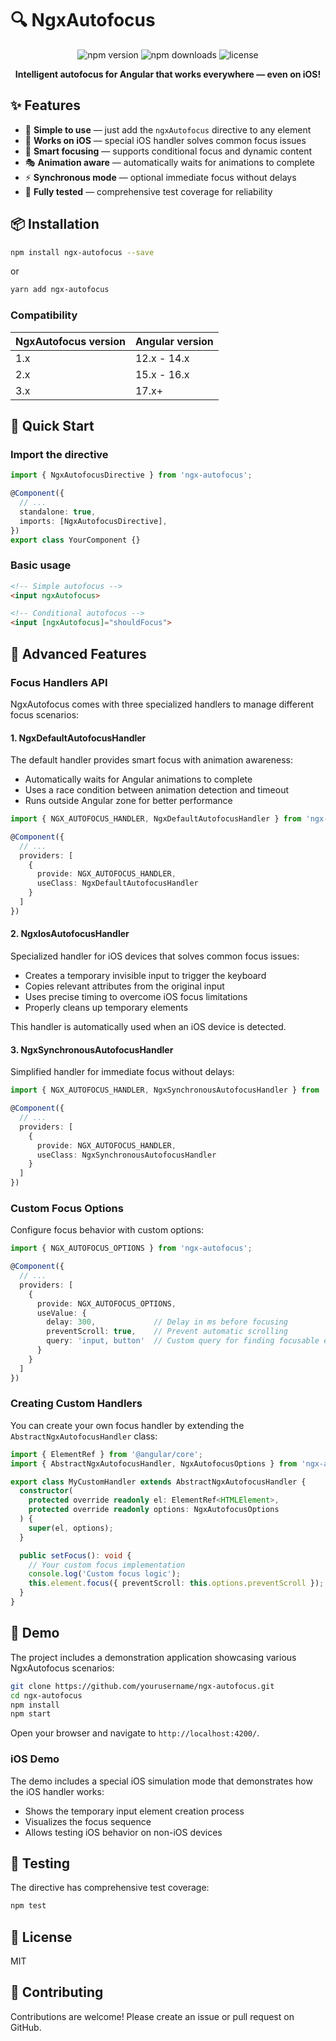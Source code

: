 # 🔍 NgxAutofocus

<p align="center">
  <img src="https://img.shields.io/npm/v/ngx-autofocus.svg" alt="npm version">
  <img src="https://img.shields.io/npm/dm/ngx-autofocus.svg" alt="npm downloads">
  <img src="https://img.shields.io/github/license/yourusername/ngx-autofocus.svg" alt="license">
</p>

<p align="center">
  <b>Intelligent autofocus for Angular that works everywhere — even on iOS!</b>
</p>

## ✨ Features

- 🚀 **Simple to use** — just add the `ngxAutofocus` directive to any element
- 📱 **Works on iOS** — special iOS handler solves common focus issues
- 🎯 **Smart focusing** — supports conditional focus and dynamic content
- 🎭 **Animation aware** — automatically waits for animations to complete
- ⚡ **Synchronous mode** — optional immediate focus without delays
- 🧪 **Fully tested** — comprehensive test coverage for reliability

## 📦 Installation

```bash
npm install ngx-autofocus --save
```

or

```bash
yarn add ngx-autofocus
```

### Compatibility

| NgxAutofocus version | Angular version |
|---------------------|----------------|
| 1.x                 | 12.x - 14.x    |
| 2.x                 | 15.x - 16.x    |
| 3.x                 | 17.x+          |

## 🚀 Quick Start

### Import the directive

```typescript
import { NgxAutofocusDirective } from 'ngx-autofocus';

@Component({
  // ...
  standalone: true,
  imports: [NgxAutofocusDirective],
})
export class YourComponent {}
```

### Basic usage

```html
<!-- Simple autofocus -->
<input ngxAutofocus>

<!-- Conditional autofocus -->
<input [ngxAutofocus]="shouldFocus">
```

## 🔧 Advanced Features

### Focus Handlers API

NgxAutofocus comes with three specialized handlers to manage different focus scenarios:

#### 1. NgxDefaultAutofocusHandler

The default handler provides smart focus with animation awareness:

- Automatically waits for Angular animations to complete
- Uses a race condition between animation detection and timeout
- Runs outside Angular zone for better performance

```typescript
import { NGX_AUTOFOCUS_HANDLER, NgxDefaultAutofocusHandler } from 'ngx-autofocus';

@Component({
  // ...
  providers: [
    {
      provide: NGX_AUTOFOCUS_HANDLER,
      useClass: NgxDefaultAutofocusHandler
    }
  ]
})
```

#### 2. NgxIosAutofocusHandler

Specialized handler for iOS devices that solves common focus issues:

- Creates a temporary invisible input to trigger the keyboard
- Copies relevant attributes from the original input
- Uses precise timing to overcome iOS focus limitations
- Properly cleans up temporary elements

This handler is automatically used when an iOS device is detected.

#### 3. NgxSynchronousAutofocusHandler

Simplified handler for immediate focus without delays:

```typescript
import { NGX_AUTOFOCUS_HANDLER, NgxSynchronousAutofocusHandler } from 'ngx-autofocus';

@Component({
  // ...
  providers: [
    {
      provide: NGX_AUTOFOCUS_HANDLER,
      useClass: NgxSynchronousAutofocusHandler
    }
  ]
})
```

### Custom Focus Options

Configure focus behavior with custom options:

```typescript
import { NGX_AUTOFOCUS_OPTIONS } from 'ngx-autofocus';

@Component({
  // ...
  providers: [
    {
      provide: NGX_AUTOFOCUS_OPTIONS,
      useValue: { 
        delay: 300,             // Delay in ms before focusing
        preventScroll: true,    // Prevent automatic scrolling
        query: 'input, button'  // Custom query for finding focusable elements
      }
    }
  ]
})
```

### Creating Custom Handlers

You can create your own focus handler by extending the `AbstractNgxAutofocusHandler` class:

```typescript
import { ElementRef } from '@angular/core';
import { AbstractNgxAutofocusHandler, NgxAutofocusOptions } from 'ngx-autofocus';

export class MyCustomHandler extends AbstractNgxAutofocusHandler {
  constructor(
    protected override readonly el: ElementRef<HTMLElement>,
    protected override readonly options: NgxAutofocusOptions
  ) {
    super(el, options);
  }

  public setFocus(): void {
    // Your custom focus implementation
    console.log('Custom focus logic');
    this.element.focus({ preventScroll: this.options.preventScroll });
  }
}
```

## 🌟 Demo

The project includes a demonstration application showcasing various NgxAutofocus scenarios:

```bash
git clone https://github.com/yourusername/ngx-autofocus.git
cd ngx-autofocus
npm install
npm start
```

Open your browser and navigate to `http://localhost:4200/`.

### iOS Demo

The demo includes a special iOS simulation mode that demonstrates how the iOS handler works:

- Shows the temporary input element creation process
- Visualizes the focus sequence
- Allows testing iOS behavior on non-iOS devices

## 🧪 Testing

The directive has comprehensive test coverage:

```bash
npm test
```

## 📄 License

MIT

## 🤝 Contributing

Contributions are welcome! Please create an issue or pull request on GitHub.
